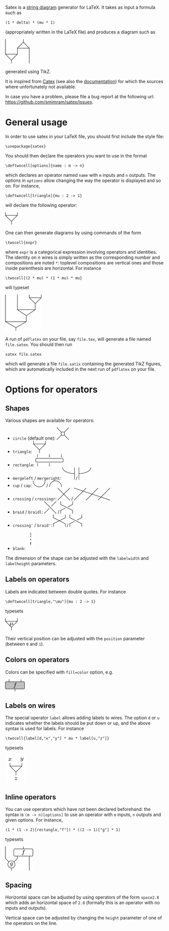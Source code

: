 Satex is a [string diagram](https://en.wikipedia.org/wiki/String_diagram)
generator for LaTeX. It takes as input a formula such as
```
(1 * delta) * (mu * 1)
```
(appropriately written in the LaTeX file) and produces a diagram such as

![](fig/frobl.svg)

generated using TikZ.

It is inspired from [Catex](https://webusers.imj-prg.fr/~yves.guiraud/) (see
also the
[documentation](https://webusers.imj-prg.fr/~yves.guiraud/catex/catex.pdf)) for
which the sources where unfortunately not available.

In case you have a problem, please file a bug report at the following url:
<https://github.com/smimram/satex/issues>.

# General usage

In order to use satex in your LaTeX file, you should first include the style
file:

```
\usepackage{satex}
```

You should then declare the operators you want to use in the format

```
\deftwocell[options]{name : m -> n}
```

which declares an operator named `name` with `m` inputs and `n` outputs. The
options in `options` allow changing the way the operator is displayed and so
on. For instance,

```
\deftwocell[triangle]{mu : 2 -> 1}
```

will declare the following operator:

![](fig/mu.svg)

One can then generate diagrams by using commands of the form

```
\twocell{expr}
```

where `expr` is a categorical expression involving operators and identities. The
identity on _n_ wires is simply written as the corresponding number and
compositions are noted `*`: toplevel compositions are vertical ones and those
inside parenthesis are horizontal. For instance

```
\twocell{(2 * mu) * (1 * mu) * mu}
```

will typeset

![](fig/rcomb4.svg)

A run of `pdflatex` on your file, say `file.tex`, will generate a file named
`file.satex`. You should then run

```
satex file.satex
```

which will generate a file `file.satix` containing the generated TikZ figures,
which are automatically included in the next run of `pdflatex` on your file.

# Options for operators

## Shapes

Various shapes are available for operators:

- `circle` (default one): ![](fig/circle.svg)
- `triangle`: ![](fig/mu.svg)
- `rectangle`: ![](fig/rectangle.svg)
- `mergeleft` / `mergeright`: ![](fig/mergeleft.svg) / ![](fig/mergeright.svg)
- `cup` / `cap`: ![](fig/cup.svg) / ![](fig/cap.svg)
- `crossing` / `crossingr`: ![](fig/crossing.svg) / ![](fig/crossingr.svg)
- `braid` / `braidl`: ![](fig/braid.svg) / ![](fig/braid2.svg)
- `crossing'` / `braid'`:  ![](fig/crossing2.svg) / ![](fig/braid2.svg)
- `blank`: ![](fig/blank.svg)

The dimension of the shape can be adjusted with the `labelwidth` and
`labelheight` parameters.

## Labels on operators

Labels are indicated between double quotes. For instance

```
\deftwocell[triangle,"\mu"]{mu : 2 -> 1}
```

typesets

![](fig/mu-label.svg)

Their vertical position can be adjusted with the `position` parameter (between
`0` and `1`).

## Colors on operators

Colors can be specified with `fill=color` option, e.g.

![](fig/fill.svg)

## Labels on wires

The special operator `label` allows adding labels to wires. The option `d` or
`u` indicates whether the labels should be put down or up, and the above syntax
is used for labels. For instance

```
\twocell{label[d,"x","y"] * mu * label[u,"z"]}
```

typesets

![](fig/mu-lwires.svg)

## Inline operators

You can use operators which have not been declared beforehand: the syntax is `(m
-> n)[options]` to use an operator with `m` inputs, `n` outputs and given
options. For instance,

```
(1 * (1 -> 2)[rectangle,"f"]) * ((2 -> 1)["g"] * 1)
```

typesets

![](fig/inline.svg)

## Spacing

Horizontal space can be adjusted by using operators of the form `space2.8` which
adds an horizontal space of `2.8` (formally this is an operator with no inputs
and outputs).

Vertical space can be adjusted by changing the `height` parameter of one of the
operators on the line.
